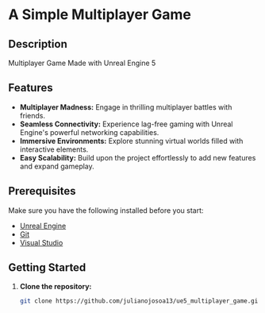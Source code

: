 # A Simple Multiplayer Game

<p align="center">
  <!--<img src="path/to/your/logo.png" alt="Project Logo">-->
</p>

## Description

Multiplayer Game Made with Unreal Engine 5
## Features

- **Multiplayer Madness:** Engage in thrilling multiplayer battles with friends.
- **Seamless Connectivity:** Experience lag-free gaming with Unreal Engine's powerful networking capabilities.
- **Immersive Environments:** Explore stunning virtual worlds filled with interactive elements.
- **Easy Scalability:** Build upon the project effortlessly to add new features and expand gameplay.

## Prerequisites

Make sure you have the following installed before you start:

- [Unreal Engine](https://www.unrealengine.com/download)
- [Git](https://git-scm.com/downloads)
- [Visual Studio](https://visualstudio.microsoft.com/)

## Getting Started

1. **Clone the repository:**

   ```bash
   git clone https://github.com/julianojosoa13/ue5_multiplayer_game.git
